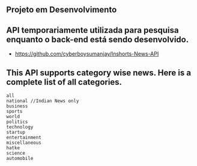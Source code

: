 ## Projeto em Desenvolvimento
## API temporariamente utilizada para pesquisa enquanto o back-end está sendo desenvolvido.
* https://github.com/cyberboysumanjay/Inshorts-News-API

## This API supports category wise news. Here is a complete list of all categories.

    all
    national //Indian News only
    business
    sports
    world
    politics
    technology
    startup
    entertainment
    miscellaneous
    hatke
    science
    automobile
